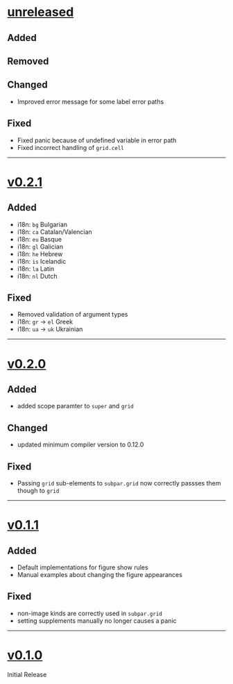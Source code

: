 # [unreleased](https://github.com/tingerrr/subpar/tags/)
## Added

## Removed

## Changed
- Improved error message for some label error paths

## Fixed
- Fixed panic because of undefined variable in error path
- Fixed incorrect handling of `grid.cell`

---

# [v0.2.1](https://github.com/tingerrr/subpar/tags/v0.2.1)
## Added
- i18n: `bg` Bulgarian
- i18n: `ca` Catalan/Valencian
- i18n: `eu` Basque
- i18n: `gl` Galician
- i18n: `he` Hebrew
- i18n: `is` Icelandic
- i18n: `la` Latin
- i18n: `nl` Dutch

## Fixed
- Removed validation of argument types
- i18n: `gr` -> `el` Greek
- i18n: `ua` -> `uk` Ukrainian

---

# [v0.2.0](https://github.com/tingerrr/subpar/tags/v0.2.0)
## Added
- added scope paramter to `super` and `grid`

## Changed
- updated minimum compiler version to 0.12.0

## Fixed
- Passing `grid` sub-elements to `subpar.grid` now correctly passses them though
  to `grid`

---

# [v0.1.1](https://github.com/tingerrr/subpar/tags/v0.1.1)
## Added
- Default implementations for figure show rules
- Manual examples about changing the figure appearances

## Fixed
- non-image kinds are correctly used in `subpar.grid`
- setting supplements manually no longer causes a panic

---

# [v0.1.0](https://github.com/tingerrr/subpar/releases/tag/v0.1.0)
Initial Release
